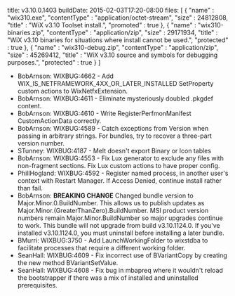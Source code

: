 title: v3.10.0.1403
buildDate: 2015-02-03T17:20-08:00
files: [
  { "name" : "wix310.exe", "contentType" : "application/octet-stream", "size" : 24812808, "title" : "WiX v3.10 Toolset install.", "promoted" : true },
  { "name" : "wix310-binaries.zip", "contentType" : "application/zip", "size" : 29171934, "title" : "WiX v3.10 binaries for situations where install cannot be used.", "protected" : true },
  { "name" : "wix310-debug.zip", "contentType" : "application/zip", "size" : 45269412, "title" : "WiX v3.10 source and symbols for debugging purposes.", "protected" : true }
]

* BobArnson: WIXBUG:4662 - Add WIX_IS_NETFRAMEWORK_4XX_OR_LATER_INSTALLED SetProperty custom actions to WixNetfxExtension.
* BobArnson: WIXBUG:4611 - Eliminate mysteriously doubled .pkgdef content.
* BobArnson: WIXBUG:4610 - Write RegisterPerfmonManifest CustomActionData correctly.
* BobArnson: WIXBUG:4589 - Catch exceptions from Version when passing in arbitrary strings. For bundles, try to recover a three-part version number.
* STunney: WIXBUG:4187 - Melt doesn't export Binary or Icon tables
* BobArnson: WIXBUG:4553 - Fix Lux generator to exclude any files with non-fragment sections. Fix Lux custom actions to have proper config.
* PhillHogland: WIXBUG:4592 - Register named process, in another user's context with Restart Manager.  If Access Denied, continue install rather than fail.
* BobArnson: **BREAKING CHANGE** Changed bundle version to Major.Minor.0.BuildNumber. This allows us to publish updates as Major.Minor.(GreaterThanZero).BuildNumber. MSI product version numbers remain Major.Minor.BuildNumber so major upgrades continue to work. This bundle will not upgrade from build v3.10.1124.0. If you've installed v3.10.1124.0, you must uninstall before installing a later bundle.
* BMurri: WIXBUG:3750 - Add LaunchWorkingFolder to wixstdba to facilitate processes that require a different working folder.
* SeanHall: WIXBUG:4609 - Fix incorrect use of BVariantCopy by creating the new method BVariantSetValue.
* SeanHall: WIXBUG:4608 - Fix bug in mbapreq where it wouldn't reload the bootstrapper if there was a mix of installed and uninstalled prerequisites.
